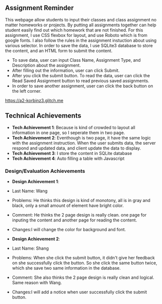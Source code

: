 ## Assignment Reminder

This webpage allow students to input their classes and class assignment no matter homeworks or projects. By putting all assignments together can help student easily find out which homework that are not finished.
For this assignment, I use CSS flexbox for layout, and use Roboto which is from google fonts. I also follow the rules in the assignment instuction about using various selector.
In order to save the data, I use SQLite3 database to store the content, and an HTML form to submit the content.
- To save data, user can input Class Name, Assignment Type, and Description about the assignment.
- After filling out the information, user can click Submit.
- After you click the submit button. To read the data, user can click the Read Saved Assignment button to read previous saved assignments.
- In order to save another assignment, user can click the back button on the left corner.

https://a2-korbinz3.glitch.me

## Technical Achievements

- **Tech Achievement 1**: Because is kind of crowded to layout all information in one page, so I seperate them in two page.
- **Tech Achievement 2**: Eventhough is two page, it have the same logic with the assignment instruction. When the user submits data, the server respond and updated data, and client update the data to display.
- **Tech Achievement 3**: I store the content in SQLite database
- **Tech Achievement 4**: Auto filling a table with Javascript 

### Design/Evaluation Achievements
- **Design Achievement 1**: 
- Last Name: Wang
- Problems: He thinks this design is kind of monotony, all is in gray and black, only a small amount of element have bright color.
- Comment: He thinks the 2 page design is really clean. one page for inputing the content and another page for reading the content.
- Changes:I will change the color for background and font.

- **Design Achievement 2**: 
- Last Name: Shang
- Problems: When she click the submit button, it didn't give her feedback on she successfully click the button. So she click the same button twice, which she save two same information in the database.
- Comment: She also thinks the 2 page design is really clean and logical. Same reason with Wang.
- Changes:I will add a notice when user successfully click the submit button.
